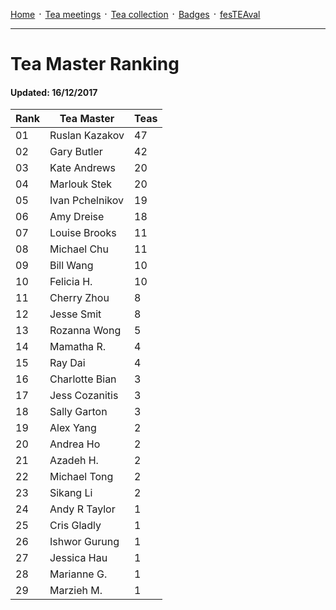 [Home](./README.md) ᛫ [Tea meetings](./MEETINGS.md) ᛫ [Tea collection](./COLLECTION.md) ᛫ [Badges](./BADGES.md) ᛫ [fesTEAval](./FESTEAVAL.md)

-----

# Tea Master Ranking
#### Updated: 16/12/2017

| Rank | Tea Master         | Teas |
|------|--------------------|------|
| 01   | Ruslan Kazakov     | 47   |
| 02   | Gary Butler        | 42   |
| 03   | Kate Andrews       | 20   |
| 04   | Marlouk Stek       | 20   |
| 05   | Ivan Pchelnikov    | 19   |
| 06   | Amy Dreise         | 18   |
| 07   | Louise Brooks      | 11   |
| 08   | Michael Chu        | 11   |
| 09   | Bill Wang          | 10   |
| 10   | Felicia H.         | 10   |
| 11   | Cherry Zhou        | 8    |
| 12   | Jesse Smit         | 8    |
| 13   | Rozanna Wong       | 5    |
| 14   | Mamatha R.         | 4    |
| 15   | Ray Dai            | 4    |
| 16   | Charlotte Bian     | 3    |
| 17   | Jess Cozanitis     | 3    |
| 18   | Sally Garton       | 3    |
| 19   | Alex Yang          | 2    |
| 20   | Andrea Ho          | 2    |
| 21   | Azadeh H.          | 2    |
| 22   | Michael Tong       | 2    |
| 23   | Sikang Li          | 2    |
| 24   | Andy R Taylor      | 1    |
| 25   | Cris Gladly        | 1    |
| 26   | Ishwor Gurung      | 1    |
| 27   | Jessica Hau        | 1    |
| 28   | Marianne G.        | 1    |
| 29   | Marzieh M.         | 1    |
